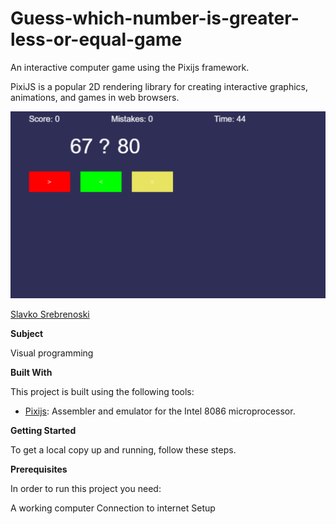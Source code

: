 # Guess-which-number-is-greater-less-or-equal-game

An interactive computer game using the Pixijs framework.

PixiJS is a popular 2D rendering library for creating interactive graphics, animations, and games in web browsers.

![Screenshot (1)](https://github.com/slavko444/-Guess-which-number-is-greater-less-or-equal-game/blob/main/Game%20image.png)

[Slavko Srebrenoski ](https://github.com/slavko444)


**Subject**

Visual programming

**Built With**

This project is built using the following tools:

- [Pixijs](https://pixijs.com/): Assembler and emulator for the Intel 8086 microprocessor.

**Getting Started**

To get a local copy up and running, follow these steps.

**Prerequisites**

In order to run this project you need:

A working computer
Connection to internet
Setup

